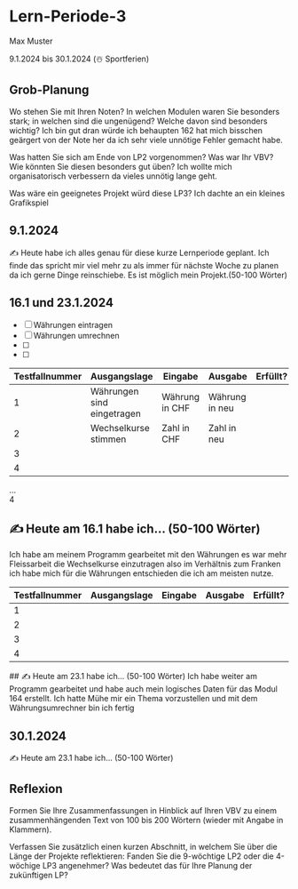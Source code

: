 # Lern-Periode-3
Max Muster

9.1.2024 bis 30.1.2024 (☃️ Sportferien)

## Grob-Planung
Wo stehen Sie mit Ihren Noten? In welchen Modulen waren Sie besonders stark; in welchen sind die ungenügend? Welche davon sind besonders wichtig?
Ich bin gut dran würde ich behaupten 162 hat mich bisschen geärgert von der Note her da ich sehr viele unnötige Fehler gemacht habe.

Was hatten Sie sich am Ende von LP2 vorgenommen? Was war Ihr VBV? Wie könnten Sie diesen besonders gut üben?
Ich wollte mich organisatorisch verbessern da vieles unnötig lange geht.

Was wäre ein geeignetes Projekt würd diese LP3?
Ich dachte an ein kleines Grafikspiel
## 9.1.2024
✍️ Heute habe ich alles genau für diese kurze Lernperiode geplant. Ich finde das spricht mir viel mehr zu als immer für nächste Woche zu planen da ich gerne Dinge reinschiebe. Es ist möglich mein Projekt.(50-100 Wörter)

## 16.1 und 23.1.2024
- [ ] Währungen eintragen
- [ ] Währungen umrechnen 
- [ ] 
- [ ] 

 
| Testfallnummer | Ausgangslage | Eingabe | Ausgabe | Erfüllt? |
|-|-|-|---|---|
|1| Währungen sind eingetragen | Währung in CHF | Währung in neu | 
|2| Wechselkurse stimmen | Zahl in CHF | Zahl in neu |
|3|  |
|4|



		
...				
4				
## ✍️ Heute am 16.1 habe ich... (50-100 Wörter)

Ich habe am meinem Programm gearbeitet mit den Währungen es war mehr Fleissarbeit die Wechselkurse einzutragen also im Verhältnis zum Franken ich habe mich für die Währungen entschieden die ich am meisten nutze.

| Testfallnummer | Ausgangslage | Eingabe | Ausgabe | Erfüllt? |
|-|-|-|---|---|
|1|  | 
|2| 
|3|
|4|
			
## ✍️ Heute am 23.1 habe ich... (50-100 Wörter)
Ich habe weiter am Programm gearbeitet und habe auch mein logisches Daten für das Modul 164 erstellt. Ich hatte Mühe mir ein Thema vorzustellen und mit dem Währungsumrechner bin ich fertig


## 30.1.2024
✍️ Heute am 23.1 habe ich... (50-100 Wörter)

## Reflexion
Formen Sie Ihre Zusammenfassungen in Hinblick auf Ihren VBV zu einem zusammenhängenden Text von 100 bis 200 Wörtern (wieder mit Angabe in Klammern).

Verfassen Sie zusätzlich einen kurzen Abschnitt, in welchem Sie über die Länge der Projekte reflektieren: Fanden Sie die 9-wöchtige LP2 oder die 4-wöchige LP3 angenehmer? Was bedeutet das für Ihre Planung der zukünftigen LP?
